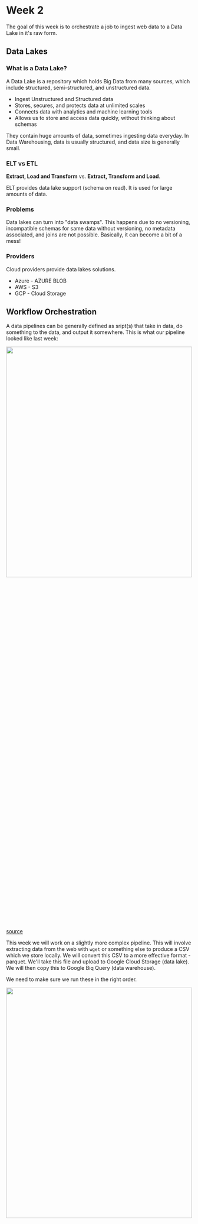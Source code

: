 # Week 2

The goal of this week is to orchestrate a job to ingest web data to a Data Lake in it's raw form.

## Data Lakes

### What is a Data Lake?

A Data Lake is a repository which holds Big Data from many sources, which include structured, semi-structured, and unstructured data.

* Ingest Unstructured and Structured data
* Stores, secures, and protects data at unlimited scales
* Connects data with analytics and machine learning tools
* Allows us to store and access data quickly, without thinking about schemas

They contain huge amounts of data, sometimes ingesting data everyday. In Data Warehousing, data is usually structured, and data size is generally small.

### ELT vs ETL

**Extract, Load and Transform** vs. **Extract, Transform and Load**.

ELT provides data lake support (schema on read). It is used for large amounts of data.

### Problems

Data lakes can turn into "data swamps". This happens due to no versioning, incompatible schemas for same data without versioning, no metadata associated, and joins are not possible. Basically, it can become a bit of a mess!

### Providers

Cloud providers provide data lakes solutions. 

* Azure - AZURE BLOB
* AWS - S3
* GCP - Cloud Storage

## Workflow Orchestration

A data pipelines can be generally defined as sript(s) that take in data, do something to the data, and output it somewhere. This is what our pipeline looked like last week:

<img src="https://github.com/ABZ-Aaron/DataEngineerZoomCamp/blob/master/images/pipeline.png" width=100% height=40%>

[source](https://youtu.be/0yK7LXwYeD0)

This week we will work on a slightly more complex pipeline. This will involve extracting data from the web with `wget` or something else to produce a CSV which we store locally. We will convert this CSV to a more effective format - parquet. We'll take this file and upload to Google Cloud Storage (data lake). We will then copy this to Google Biq Query (data warehouse).

We need to make sure we run these in the right order. 

<img src="https://github.com/ABZ-Aaron/DataEngineerZoomCamp/blob/master/images/workflow.png" width=100% height=40%>

[source](https://youtu.be/0yK7LXwYeD0)

This is called a data workflow, or sometimes known as a DAG (directed acyclic graph). The edges are the dependencies. So for example, parquet depends on the the `wget` stage. An example of the above with a cycle could be if we re-run the `wget` stage after uploading to GCS.

A parameter of the entire workflow could be month (e.g. 2021-01). 

But how to we manage this workflow / DAG? 

There are many tools:

* Luigi (not as popular nowadays)
* PREFECT
* Apache Airflow (this is what we will use, and is probably the most popular)

## Airflow

Apache Airflow is a platform to programmatically schedule and mointor workflows as DAGs. With Airflow, we have command line utilities as well as a user interface to visualise pipelines, monitor progress and troubleshoot issues.

Here's the general architecture:

<img src="https://github.com/DataTalksClub/data-engineering-zoomcamp/blob/main/week_2_data_ingestion/airflow/arch-diag-basic.png" width=100% height=40%>

[source](https://github.com/DataTalksClub/data-engineering-zoomcamp/blob/main/week_2_data_ingestion/airflow/2_concepts.md)

* `Web Server` - GUI to inspect, trigger and debug behaviour of DAGS. Available at http://localhost:8080.

    The home page of the web server shows us a list of DAGs. The DAGs properties can be seen here (where the source file resides, tags, descriptions, and so on). The DAGs can also easily be paused here, which will then ignore any schedules you may have set. You can see the names of the DAGs, the schedule that they run on (in [CRON](https://crontab.guru/#5_4_8_*_*) format), the owner of the DAG, recent tasks, a timestamp of the last run of the DAG, summary of previous DAGs run, and so on.

    You can also view the DAG as a graph, after going to the DAG detail page. We can also view the code behind the DAG here as well.

* `Scheduler` - Responsible for scheduling jobs.

    This constantly monitors DAGs and taks and running any that are scheduled to run and have had their dependencies met.

* `Worker` - Executes the tasks given by scheduler.
* `MetaData Database` - Backend to Airflow. Used by scheduler and executor and webserver to store data.

    This contains all the metadata related to the execution history of each task and DAG as well as airflow configuration. I believe the default in SQLite, but can easily be configured to PostgreSQL or some other database system. The database is created when we initialise using `airflow-init`. Information in this database includes task history.

* `redis` - Forwards messages from scheduler to worker
* `flower`- Flower app for monitoring the environment. Available at http://localhost:5555.
* `airflow-inti` - Initialises service

If we're running Airflow in Docker, we use something called `CeleryExecutor`

### What is an Executor and what is CeleryExecutor?

Once we define a DAG, the following needs to happen in order for a single set of tasks within that DAG to execute and complete from start to finish:

1. The `Metadata Database` keeps a record of all tasks within the DAG, along with their status (e.g. failed, running, scheduled).

2. The `Scheduler` reads from the `Metadata Database` to check the status of each tasks and decide what needs done.

3. The `Executor` works with the `Scheduler` to determine what resources will complete those tasks as they're queued. In other words, it runs tasks taht the `Scheduler` determines are ready to run. The SequentialExecutor is the default. This can only run one task at a time, and is not meant for production. It's really just for testing simple DAGs. However, it's the only one that is currently compatible with SQLite. We're using PostgreSQL, and we want to run more complex DAGs, wo we're going with `CeleryExecutor` which is built for horizontal scaling, or distributed computing. This works with pools of independent `workders` across which it can delegate tasks.

### Additional Terminology

* `Operators` - Each task implements an **operator**. These are what actually execute scripts, commands, and so on. These include `PythonOperator`, `BashOperator` and `PostgresOperator`. These are assigned to each task/node in a DAG.

### Running Airflow with Docker

There's a few steps required to get Airflow working with Docker:

1. Install [Docker Community Edition](https://docs.docker.com/engine/installation/) on your local machine.
2. Configure Docker instance to use 4GB of memory.
3. Install [Dockder Compose](https://docs.docker.com/compose/install/).

We then fetch `docker-compose.yaml` which uses the latest airflow image. To do so, run:

`curl -LfO 'https://airflow.apache.org/docs/apache-airflow/2.2.3/docker-compose.yaml'`

Within this file, there are several definitions:

* `airflow-scheduler` - This monitors all tasks & DAGs.
* `airflow-webserver` - Available at http://localhost:8080
* `airflow-worker` - This executes the tasks given by scheduler
* `airflow-init` - Initialises services
* `flower` - Monitors oru environment
* `postgres` - The database
* `redis` - broker and forwards messages from scheduler to worker

With these services, we are able to run Airflow with `CeleryExecutor`.

Some of these services are mounted, meaning their contents are synced between our local machine and the container:

* `/dags` - DAG files go here
* `/logs` - Logs from task execution & scheduler
* `/plugins` - Custom plugins go here

Some workflow components:

* DAG - Specifies the dependencies between a set of tasks with explicit execution order
* Tasks - A definied unit of work. These define what to do (e.g. running analysis)
* DAG Run - Individual execution of a DAG
* Task Instance - Individual run of a single Task. Each task has a state (failed, success, etc). Ideally, they run from:

`none` > `scheduled` > `queued` > `running` > `success`

### Prerequisites for Airflow & Week 2

Here is some initial setup required for week 2 of this zoomcamp:

1. Rename our Google Cloud Platform Service Account Credentials JSON file to `google_credentials.json`. Store it in our home directory.

```bash
cd ~ && mkdir -p ~/.google/credentials/
mv <path to JSON file> ~/.google/credentials/google_credentials.json
```

2. Upgrade `docker-compose` to version 2.x+ if required. 

3. Set memory of Docker Engine to 4-8GB. This can be done in Docker Desktop.

4. Make sure you have Python version 3.7+ installed. Find python version with `python --version`

4. Create subdirectory called `airflow` in `project` directory.

5. Import official image and setup for latest Airflow version. I mentioned this earlier:

```bash
curl -LfO 'https://airflow.apache.org/docs/apache-airflow/2.2.3/docker-compose.yaml'
```

6. This might only be required on linux. The Quick Start needs to know our host user id and needs to have group id set to 0. This ensure files creates in `dags`, `logs` and `plugins` will be created with root user:

```bash
mkdir -p ./dags ./logs ./plugins
echo -e "AIRFLOW_UID=$(id -u)" > .env
```

7. If you want to run Airflow locally, we might want to use an extended image with additional dependencies such as python packages. 

8. Create a `Dockerfile` pointing to Airflow version we've just downloaded (e.g. apache/airflow:2.2.3). In the `Dockerfile` add custom packages to be installed - `glcoud`. This will allow us to connect with the GCS bucket/data lake. Also integrate `requirements.txt` which will be used to install libraries via `pip install`. Here we specify `apache-airflow-providers-google`. This is a google specific client for airflow. We also specified `pyarrow`. This is used for conversion of our data to parquet packets.

9. In Docker Compose YAML file, under `x-airflow-common`, remove the image tag to replace with our build from the Dockerfile. Mount `google_credentials` in `volumes` section as read-only. Set environment variables `GOOGLE_APPLICATION_CREDENTIALS` AND `AIRFLOW_CONN_GOOGLE_CLOUD_DEFAULT`. Change `AIRFLOW__CORE__LOAD_EXAMPLES` to false

For the last steps, you can copy the `Dockerfile` and `docker-compose.yml` from the [zoomcamp repo](https://github.com/DataTalksClub/data-engineering-zoomcamp/tree/main/week_2_data_ingestion/airflow).

In the `docker-compose.yml` file, be sure to put the correct details into these two variables:

```bash
GCP_PROJECT_ID: "<GCP Project ID>"
GCP_GCS_BUCKET: "<ID of Bucket Created in GCP>"
```

10. Some additional points.

In the `docker-compose.yaml` file, this was added:

```bash
  build:
    context: .
    dockerfile: ./Dockerfile
```

This replaced the following:

```bash
image: ${AIRFLOW_IMAGE_NAME:-apache/airflow:2.2.3}
```

For our Airflow environment to interact with the Google Cloud Platform environment, we need to build a custom `Dockerfile` and use the base image found in the docker-compose file (removing the base image from the docker-compose file). Then install all the related GCP requirements. This will install `gcloud` and sets it into our path, as well as a few other things.

## Running Airflow

1. With the pre-requisites out of the way, we now need to build the docker image (we run this the first time, and any time we update our `Dockerfile`).

```bash
docker-compose build
```

From my understanding, this will read our `docker-compose.yaml` file, looks for all services containing `build:` and run `docker build` on them. In our case, this is just our `Dockerfile`.

2. Initialise the Airflow scheduler, database, and other configurations.

```bash
docker-compose up airflow-init
```

3. Kick off all services

```bash
docker-compose up
```

This might take a bit of time. 

4. Once complete, navigate to `localhost:8080` and input our default credentials. These are `airflow / airflow`.

5. We can close our containers using:

```bash
docker-compose down
```

### Simple Tutorial

*This is a tutorial taken from [Data Pipelines Pocket Reference](https://www.amazon.co.uk/Data-Pipelines-Pocket-Reference-Processing/dp/1492087831)*

Remember, DAGs are defined in Python scripts - where its structure and dependences are defined. 

1. First, in your `airflow/dags` folder, create a python file called `simple_dag.py` and populate it with the following:

    ```python
    from datetime import timedelta
    from airflow import DAG 
    from airflow.operators.bash_operator import BashOperator
    from airflow.utils.dates import days_ago

    dag = DAG(
        'simple_dag',
        description = 'A Simple DAG',
        schedule_interval = timedelta(days = 1),
        start_date = days_ago(1),
    )

    t1 = BashOperator(
        task_id = 'print_date',
        bash_command = 'date',
        dag = dag,
    )

    t2 = BashOperator(
        task_id = 'sleep',
        depends_on_past = False,
        bash_command = 'sleep 3',
        dag = dag,
    )

    t3 = BashOperator(task_id = 'print_end', depends_on_past = False, bash_command = 'echo \'end\'', dag = dag)

    t1 >> t2
    t2 >> t3
    ```


    Airflow will scan this folder periodically for DAG files, which you will then see in the Airflow Webserver UI. You may have to give it a few mins, or restart your webserver.

    You can see it's just a typical python script with imports and so on. The first block of code is where we've defined a DAG called `simple_dag`. We've given it a schedule and start date. 

    Next, three tasks have been defined all of type `BashOperator`. This means that when they are executed, they will run a bash command. 

    The last two lines define dependencies. Here we can see that when `t1` completes, `t2` starts. And when `t2` completes, `t3` starts. 

2. At this point. I'd recommend looking at the web UI for Airflow and playing around with it. Click on the DAG, see what the tree and graph look like, see the code you just wrote in the UI itself, and so on. Get familiar with it.

3. Next, flip the toggle on the DAG page, or in the detailed view of the DAG, to turn it on. In the code, we used `tiemdelta(days =1)`. This basically means the DAG will run once a day at midnight. We can see this schedule on the home (DAG) page, and on the DAG detail page, calendar etc. In this example, start_date was set one day prior, meaning that as soon as it's enabled, it would run. 

4. If you go to Browse > DAG Runs, you can see a visual status of the DAG run. By the time you've read this and checked, it will liked say `success`. If you want to run the DAG manually, you can do so from the DAG detail page (look for a play like symbol. You can also delete the DAG here).

5. Now, this DAG doesn't exactly do a lot. It just runs a couple bash commands. If you want to see what was printed from the bash commands, you can actually view this in the logs. This can be useful to troubleshoot and make sure that the commands worked as expected. You can check your log by going to the DAG detail view. Then clicking on one of the graph nodes on the `Graph` tab (e.g. print_date). From there, click on `Log`. If you scroll to the bottom of the log, you should see the output of the command under where it says `Output`. You'll also see `Command exited with return code 0`. This is good. Any value differenrt that 0 means there was an error. 

6. Now just play around. To create a more complex DAG, it might use bash commands to execute a couple of python scripts. Those python scripts might extract CSV data from a website, then send that data to a databsae, or a bucket in the cloud. When these tasks complete, you could have the next task be to load that data into a data warehouse somewhere. 

    But why use `BashOperator` to execute python code insteaad of `PythonOperator`? Arguably, it's easier to maintain logic across the data infrastructure. If you use the `PythonOperator` the code must be written in the DAG definition file or imported into it. This means there's not much seperation between the actual orchestration and the logic of the process it executes. It also helps us avoid issues with incompatible versinos of python libraries and airflow. But... you can use `PythonOperator` if you want.

7. What if we ant to setup Alerts and Notifications? We don't necessarily want to be logging into the Airflow Webserver all the time to check stuff. We can instead have airflow send us or someone else an email when there's been a success or failure. This invovles providing SMTP server details to the airflow.cfg file, so I won't do this right now. Just know that it's possible. It really just a case of adding a bit more code to the DAG python file. 

    That's all for now. There's a lot more to cover, but hopefully this helps!


### Ingesting Data to GCP with Airflow

To get started, create a couple of DAGs (Py files) and store in the `dags` folder.

In the GCS python file, be sure to amend this line if necessary:

`BIGQUERY_DATASET = os.environ.get("BIGQUERY_DATASET", 'trips_data_all"')`

You may not need to change anything. But `trips_data_all` should represent the name of your big query dataset, which you will find in the `variables` file we defined in week 1 under the `terraform` folder.

I've commented the below files to try explain things:

```python
# data_ingestion_gcs_dag.py

import os
import logging

from airflow import DAG
from airflow.utils.dates import days_ago

# Import our operators
from airflow.operators.bash import BashOperator
from airflow.operators.python import PythonOperator

# We installed the following from the requirements file which was specified in the Dockerfile.

# Helps to interact with Google Storage
from google.cloud import storage

# Helps interact with BigQuery
from airflow.providers.google.cloud.operators.bigquery import BigQueryCreateExternalTableOperator

# Helps convert our data to parquet format
import pyarrow.csv as pv
import pyarrow.parquet as pq

# Set some local variables based on environmental varaibles we specified in docker-compose.yaml
PROJECT_ID = os.environ.get("GCP_PROJECT_ID")
BUCKET = os.environ.get("GCP_GCS_BUCKET")

# Specify our dataset
dataset_file = "yellow_tripdata_2021-01.csv"
dataset_url = f"https://s3.amazonaws.com/nyc-tlc/trip+data/{dataset_file}"

# Store environmental variables (in your docker container) locally. The second argument of each `.get` is what it will default to if it's empty.
path_to_local_home = os.environ.get("AIRFLOW_HOME", "/opt/airflow/")
BIGQUERY_DATASET = os.environ.get("BIGQUERY_DATASET", 'trips_data_all')

# Replace CSV with Parquet on our file
parquet_file = dataset_file.replace('.csv', '.parquet')

def format_to_parquet(src_file):
    """Takes our source file and converts it to parquet"""
    if not src_file.endswith('.csv'):
        logging.error("Can only accept source files in CSV format, for the moment")
        return
    table = pv.read_csv(src_file)
    pq.write_table(table, src_file.replace('.csv', '.parquet'))


# NOTE: takes 20 mins, at an upload speed of 800kbps. Faster if your internet has a better upload speed
def upload_to_gcs(bucket, object_name, local_file):
    """
    Ref: https://cloud.google.com/storage/docs/uploading-objects#storage-upload-object-python
    :param bucket: GCS bucket name
    :param object_name: target path & file-name
    :param local_file: source path & file-name
    :return:
    """
    # WORKAROUND to prevent timeout for files > 6 MB on 800 kbps upload speed.
    # (Ref: https://github.com/googleapis/python-storage/issues/74)
    storage.blob._MAX_MULTIPART_SIZE = 5 * 1024 * 1024  # 5 MB
    storage.blob._DEFAULT_CHUNKSIZE = 5 * 1024 * 1024  # 5 MB
    # End of Workaround

    client = storage.Client()
    bucket = client.bucket(bucket)

    blob = bucket.blob(object_name)
    blob.upload_from_filename(local_file)

default_args = {
    "owner": "airflow",
    "start_date": days_ago(1),
    "depends_on_past": False,
    "retries": 1,
}

# NOTE: DAG declaration - using a Context Manager (an implicit way)
with DAG(
    dag_id="data_ingestion_gcs_dag",
    schedule_interval="@daily",
    default_args=default_args,
    catchup=False,
    max_active_runs=1,
    tags=['dtc-de'],
) as dag:

    download_dataset_task = BashOperator(
        task_id="download_dataset_task",
        bash_command=f"curl -sS {dataset_url} > {path_to_local_home}/{dataset_file}"
    )

    format_to_parquet_task = PythonOperator(
        task_id="format_to_parquet_task",
        python_callable=format_to_parquet,
        op_kwargs={
            "src_file": f"{path_to_local_home}/{dataset_file}",
        },
    )

    # TODO: Homework - research and try XCOM to communicate output values between 2 tasks/operators
    local_to_gcs_task = PythonOperator(
        task_id="local_to_gcs_task",
        python_callable=upload_to_gcs,
        op_kwargs={
            "bucket": BUCKET,
            "object_name": f"raw/{parquet_file}",
            "local_file": f"{path_to_local_home}/{parquet_file}",
        },
    )

    bigquery_external_table_task = BigQueryCreateExternalTableOperator(
        task_id="bigquery_external_table_task",
        table_resource={
            "tableReference": {
                "projectId": PROJECT_ID,
                "datasetId": BIGQUERY_DATASET,
                "tableId": "external_table",
            },
            "externalDataConfiguration": {
                "sourceFormat": "PARQUET",
                "sourceUris": [f"gs://{BUCKET}/raw/{parquet_file}"],
            },
        },
    )

    download_dataset_task >> format_to_parquet_task >> local_to_gcs_task >> bigquery_external_table_task
```

For the above file, you'll see it in Airflow. Try running it. Basically, it will download our dataset, convert it to parquet format, upload the data to our GCP storage bucket, then, using the schema from that using the schema of that bucket, extract the schema over to BigQuery.

---

**ISSUES / PROBLEMS**

I Haven't worked this out yet, but I was getting issues with the last two tasks. I checked the log files and identified the problem - although I don't know how it came about. I appeared that my Service Account in GCP didn't have the right Roles assigned (remember the ones we assigned in Week 1). I went back into GCP and assigned these. After that, it all worked fine. Still need to investigate what's going on here.

---

On to the next file...

```python
# data_ingestion_localDB_dag.py

import os
from datetime import datetime

from airflow import DAG
from airflow.utils.dates import days_ago
from airflow.operators.bash import BashOperator
from airflow.operators.python import PythonOperator

path_to_local_file = os.environ.get("AIRFLOW_HOME", "/opt/airflow/")
dataset_file = "yellow_tripdata_2021-01.csv"
dataset_url = f"https://s3.amazonaws.com/nyc-tlc/trip+data/{dataset_file}"

default_args = {
    "owner": "airflow",
    "start_date": days_ago(1),
    "depends_on_past": False,
    "retries": 1,
}

with DAG(
    dag_id="data_ingestion_localDB_dag",
    schedule_interval="@daily",
    default_args=default_args,
    catchup=True,
    max_active_runs=1,
) as dag:

    download_unzip_task = BashOperator(
        task_id="download_unzip_task",
        bash_command=f"curl -sS {dataset_url} > {path_to_local_file}/{dataset_file}"    # "&& unzip {zip_file} && rm {zip_file}"
    )
    #
    # upload_to_postgres_task = PythonOperator(
    #     task_id="upload_to_postgres_task",
    #     python_callable=,
    #     op_kwargs={
    #         "source_file": f"{path_to_local_file}/{dataset_file}",
    #         "target_file": f"raw/{{ execution_date.year }}/{{ execution_date.month }}/{dataset_file}",
    #     },
    # )
    #
    # download_unzip_task >> upload_to_gcs_task
    #
```
## Moving files from AWS to GPC with Transfer Service

`Google Transfer Service` allows us to pull data from a variety of different sources to our Google Cloud Storage, and move data between these. 

To initialise a job, we can use the UI, or we can use Terraform. 

### UI Method

1. Choose source packets (e.g. Amazon S3)
    * provide access keys (access key id and secret access key - at least if working with AWS)
2. Choose destination or bucket to store our data
3. Choose settings
    * Do we want to overwrite data, or delete data?
    * Name transfer job
4. Scheduling options
    * When do we want this to run? Every day?

And that's it!

If we go inside the job, we can view some details about it, pause the run, cancel it, check its progress, have fast its transferring, and so on.

BUT....

Google Transfer does cost money. You pay on a GB basis. This can be a cheaper option that spending a lot of time developing an Airflow DAG. But, if you're running it regularly, you might be better building a transfer service on your own using something like Airflow.

### Terraform Method

I'm not going to spend a lot of time understanding Terraform right now, but click [here](https://registry.terraform.io/providers/hashicorp/google/latest/docs/resources/storage_transfer_job) for an example usage (nightly transfer job from an AWS S3 bucket to a GCS bucket). It's not too difficult to understand what the code is doing at each step.

If we wanted to configue something like this, we would need to setup a transfer_service.tf file within our terraform directory and run the usual commands `terraform plan`, `terraform apply` etc. You can see more details of this by checking out the terraform branch from the Zoomcamp main GitHub repository.


